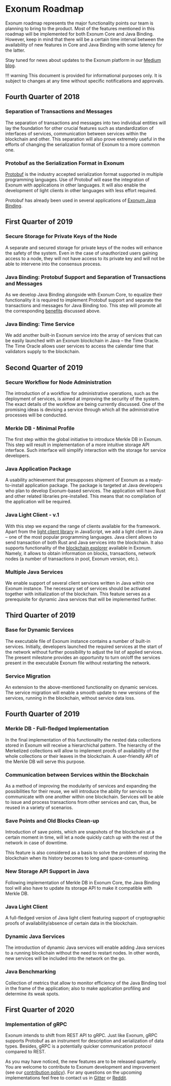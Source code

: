 # Exonum Roadmap

Exonum roadmap represents the major functionality points our team is planning
to bring to the product. Most of the features mentioned in this roadmap will be
implemented for both Exonum Core and Java Binding. However, keep in mind that
there will be a certain time interval between the availability of new features
in Core and Java Binding with some latency for the latter.

Stay tuned for news about updates to the Exonum platform in
our [Medium blog](https://medium.com/@ExonumPlatform).

!!! warning
    This document is provided for informational purposes only. It is subject
    to changes at any time without specific notifications and approvals.

## Fourth Quarter of 2018

### Separation of Transactions and Messages

The separation of transactions and messages into two individual entities will
lay the foundation for other crucial features such as standardization of
interfaces of services, communication between services within the blockchain and
other. This separation will also prove extremely useful in the efforts of
changing the serialization format of Exonum to a more common one.

### Protobuf as the Serialization Format in Exonum

[Protobuf](https://developers.google.com/protocol-buffers/) is the industry
accepted serialization format supported in multiple
programming languages. Use of Protobuf will ease the integration of Exonum with
applications in other languages. It will also enable the development of light
clients in other languages with less effort required.

Protobuf has already been used in several applications of [Exonum Java Binding](https://github.com/exonum/exonum-java-binding).

## First Quarter of 2019

### Secure Storage for Private Keys of the Node

A separate and secured storage for private keys of the nodes will enhance the
safety of the
system. Even in the case of unauthorized users gaining access to a node,
they will not have access to its private key and will not be able to
intervene into the consensus process.

### Java Binding: Protobuf Support and Separation of Transactions and Messages

As we develop Java Binding alongside with Exonum Core, to equalize their
functionality it is required to implement Protobuf support and separate the
transactions and messages for Java Binding too. This step will promote all the
corresponding [benefits](#Protobuf-as-the-Serialization-Format-in-Exonum)
discussed above.

### Java Binding: Time Service

We add another built-in Exonum service into the array of services that can be
easily launched with an Exonum blockchain in Java – the Time Oracle. The Time
Oracle allows user services to access the calendar time that validators supply
to the blockchain.

## Second Quarter of 2019

### Secure Workflow for Node Administration

The introduction of a workflow for administrative operations, such as the
deployment of services, is aimed at improving the security of the system.
The exact details of the workflow are being currently discussed. One of the
promising ideas is devising a service through which all the administrative
processes will be conducted.

### Merkle DB - Minimal Profile

The first step within the global initiative to introduce Merkle DB in Exonum.
This step will result in implementation of a more intuitive storage API
interface. Such interface will simplify interaction with the storage for service
developers.

### Java Application Package

A usability achievement that presupposes shipment of Exonum as a
ready-to-install application package. The package is targeted at Java developers
who plan to develop Exonum-based services. The application will have Rust and
other related libraries pre-installed. This means that no compilation of the
application will be required.

### Java Light Client - v.1

With this step we expand the range of clients available for the framework.
Apart from the [light client library](https://github.com/exonum/exonum-client)
in JavaScript, we add a light client in Java – one of the most popular
programming languages. Java client allows to send transaction of both Rust and
Java services into the blockchain. It also supports functionality of the
[blockchain explorer](https://github.com/exonum/blockchain-explorer)
available in Exonum. Namely, it allows to obtain information on blocks,
transactions, network nodes (a number of transactions in pool, Exonum version,
etc.).

### Multiple Java Services

We enable support of several client services written in Java within
one Exonum instance. The necessary set of services should be activated together
with initialization of the blockchain. This feature serves as a prerequisite for
dynamic Java services that will be implemented further.

## Third Quarter of 2019

### Base for Dynamic Services

The executable file of Exonum instance contains a number of built-in services.
Initially, developers launched the required services at the start of the network
without further possibility to adjust the list of applied services. The present
milestone provides an opportunity to turn on/off the services present in the
executable Exonum file without restarting the network.

### Service Migration

An extension to the above-mentioned functionality on dynamic services. The
service migration will enable a smooth update to new versions of the services,
running in the blockchain, without service data loss.

## Fourth Quarter of 2019

### Merkle DB - Full-fledged Implementation

In the final implementation of this functionality the nested data collections
stored in Exonum will receive a hierarchichal pattern. The hierarchy of the
Merkelized collections will allow to implement proofs of availability of the
whole collections or their leaves in the blockchain. A user-friendly API of the
Merkle DB will serve this purpose.

### Communication between Services within the Blockchain

As a method of improving the modularity of services and expanding the
possibilities for their reuse, we will introduce the ability for
services to communicate with one another within one blockchain. Services will
be able to issue and process transactions from other services and can, thus, be
reused in a variety of scenarios.

### Save Points and Old Blocks Clean-up

Introduction of save points, which are snapshots of the blockchain at a
certain moment in time, will let a node quickly catch up with the rest of the
network in case of downtime.

This feature is also considered as a basis to solve the problem of storing the
blockchain when its history becomes to long and space-consuming.

### New Storage API Support in Java

Following implementation of Merkle DB in Exonum Core, the Java Binding tool will
also have to update its storage API to make it compatible with Merkle DB.

### Java Light Client

A full-fledged version of Java light client featuring support of cryptographic
proofs of availability/absence of certain data in the blockchain.

### Dynamic Java Services

The introduction of dynamic Java services will enable adding Java services to
a running blockchain without the need to restart nodes. In other words, new
services will be included into the network on the go.

### Java Benchmarking

Collection of metrics that allow to monitor efficiency of the Java Binding tool
in the frame of the application; also to make application profiling and
determine its weak spots.

## First Quarter of 2020

### Implementation of gRPC

Exonum intends to shift from REST API to gRPC. Just like Exonum, gRPC supports
Protobuf as an instrument for description and serialization of data types.
Besides, gRPC is a potentially quicker communication protocol compared to REST.

As you may have noticed, the new features are to be released quarterly. You are
welcome to contribute to Exonum development and improvement (see our
[contribution policy](https://github.com/exonum/exonum/blob/master/CONTRIBUTING.md)).
For any questions on the upcoming implementations feel free to contact us in
[Gitter](https://gitter.im/exonum) or [Reddit](https://www.reddit.com/r/Exonum/).
